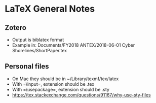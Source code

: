 # LaTeX General Notes

## Zotero
- Output is biblatex format
- Example in: Documents/FY2018 ANTEX/2018-06-01 Cyber Shorelines/ShortPaper.tex

## Personal files
- On Mac they should be in ~/Library/texmf/tex/latex
- With =\input=, extension should be .tex
- With =\usepackage=, extension should be .sty
- https://tex.stackexchange.com/questions/91167/why-use-sty-files
